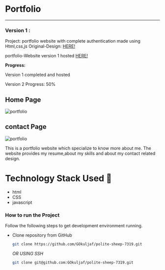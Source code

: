 
# Portfolio 

-----
### Version 1 : 
Project: portfolio website with complete authentication made using Html,css,js
Original-Design: [HERE!](https://github.com/manoj20052007/digital-portfolio.git)

portfolio-Website version 1 hosted [HERE!](https://github.com/manoj20052007/digital-portfolio.git)

**Progress:**

Version 1 completed and hosted

Version 2 Progress: 50%


## Home Page
![portfolio](https://github.com/manoj20052007/polite-sheep-7319/assets/img/Home_page.png)

## contact Page
![portfolio](https://github.com/manoj20052007fitflex/blob/main/src/assets/img/program.png)

This is a portfolio website which specialize to know more about me. The website provides my resume,about my skills and about my contact related design.


# Technology Stack Used 🌟
* html
* CSS
* javascript


### How to run the Project

Follow the following steps to get development environment running.

* Clone repository from GitHub

  ```bash
  git clone https://github.com/GOkuljaf/polite-sheep-7319.git
  ```

   _OR USING SSH_

  ```bash
  git clone git@github.com:GOkuljaf/polite-sheep-7319.git
  ```
